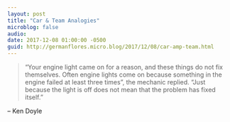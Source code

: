 ```yaml
---
layout: post
title: "Car & Team Analogies"
microblog: false
audio: 
date: 2017-12-08 01:00:00 -0500
guid: http://germanflores.micro.blog/2017/12/08/car-amp-team.html
---
```

<blockquote>
“Your engine light came on for a reason, and these things do not fix themselves. Often engine lights come on because something in the engine failed at least three times”, the mechanic replied. “Just because the light is off does not mean that the problem has fixed itself.”
</blockquote>
– Ken Doyle
